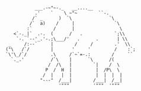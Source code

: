                ___.-~"~-._   __....__               
               .'    `    \ ~"~        ``-.          
              /` _      )  `\              `\        
             /`  a)    /     |               `\      
            :`        /      |                 \     
       <`-._|`  .-.  (      /   .            `;\\    
        `-. `--'_.'-.;\___/'   .      .       | \\   
     _     /:--`     |        /     /        .'  \\  
    ("\   /`/        |       '     '         /    :`;
    `\'\_/`/         .\     /`~`=-.:        /     `` 
      `._.'          /`\    |      `\      /(        
                    /  /\   |        `|    /  \       
                   P  /  H  |         |  /P\  \      
                  /  |   |  |         |  |  |  |     
                 "---"  /___|        /___|  /__|     
                        '"""         '"""  '"""  
